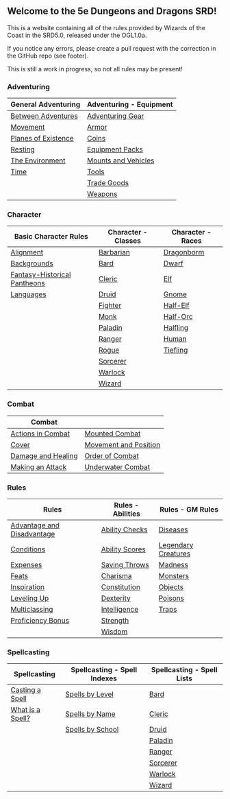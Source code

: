 ## Welcome to the 5e Dungeons and Dragons SRD!

This is a website containing all of the rules provided by Wizards of the Coast in the SRD5.0, released under the OGL1.0a.

If you notice any errors, please create a pull request with the correction in the GitHub repo (see footer).

This is still a work in progress, so not all rules may be present!

### Adventuring

| General Adventuring                                     | Adventuring - Equipment                                           |
|---------------------------------------------------------|-------------------------------------------------------------------|
| [Between Adventures](/adventuring/between_adventures)   | [Adventuring Gear](/adventuring/equipment/adventuring_gear)       |                           
| [Movement](/adventuring/movement)                       | [Armor](/adventuring/equipment/armor)                             |     
| [Planes of Existence](/adventuring/planes_of_existence) | [Coins](/adventuring/equipment/coins)                             |     
| [Resting](/adventuring/resting)                         | [Equipment Packs](/adventuring/equipment/equipment_packs)         |                         
| [The Environment](/adventuring/the_environment)         | [Mounts and Vehicles](/adventuring/equipment/mounts_and_vehicles) |                                 
| [Time](/adventuring/time)                               | [Tools](/adventuring/equipment/tools)                             |      
|                                                         | [Trade Goods](/adventuring/equipment/trade_goods)                 |                 
|                                                         | [Weapons](/adventuring/equipment/weapons)                         |         


### Character
| Basic Character Rules                                                   | Character - Classes                       | Character - Races                         |
|-------------------------------------------------------------------------|-------------------------------------------|-------------------------------------------|
| [Alignment](/character/alignment)                                       | [Barbarian](/character/classes/barbarian) | [Dragonborm](/character/races/dragonborn) |
| [Backgrounds](/character/backgrounds)                                   | [Bard](/character/classes/bard)           | [Dwarf](/character/races/dwarf)           |
| [Fantasy-Historical Pantheons](/character/fantasy-historical_pantheons) | [Cleric](/character/classes/cleric)       | [Elf](/character/races/elf)               |
| [Languages](/character/languages)                                       | [Druid](/character/classes/druid)         | [Gnome](/character/races/gnome)           |
|                                                                         | [Fighter](/character/classes/fighter)     | [Half-Elf](/character/races/half-elf)     |
|                                                                         | [Monk](/character/classes/monk)           | [Half-Orc](/character/races/half-orc)     |
|                                                                         | [Paladin](/character/classes/paladin)     | [Halfling](/character/races/halfling)     |
|                                                                         | [Ranger](/character/classes/ranger)       | [Human](/character/races/human)           |
|                                                                         | [Rogue](/character/classes/rogue)         | [Tiefling](/character/races/tiefling)     |
|                                                                         | [Sorcerer](/character/classes/sorcerer)   |                                           |
|                                                                         | [Warlock](/character/classes/warlock)     |                                           |
|                                                                         | [Wizard](/character/classes/wizard)       |                                           |

### Combat
| Combat                                           |                                                        |
|--------------------------------------------------|--------------------------------------------------------|
| [Actions in Combat](/combat/actions_in_combat)   | [Mounted Combat](/combat/mounted_combat)               |
| [Cover](/combat/cover)                           | [Movement and Position](/combat/movement_and_position) |
| [Damage and Healing](/combat/damage_and_healing) | [Order of Combat](/combat/order_of_combat)             |
| [Making an Attack](/combat/making_an_attack)     | [Underwater Combat](/combat/underwater_combat)         |

### Rules
| Rules                                                           | Rules - Abilities                                 | Rules - GM Rules                                           |
|-----------------------------------------------------------------|---------------------------------------------------|------------------------------------------------------------|
| [Advantage and Disadvantage](/rules/advantage_and_disadvantage) | [Ability Checks](/rules/abilities/ability_checks) | [Diseases](/rules/GM_rules/diseases)                       |
| [Conditions](/rules/conditions)                                 | [Ability Scores](/rules/abilities/ability_scores) | [Legendary Creatures](/rules/GM_rules/legendary_creatures) |
| [Expenses](/rules/expenses)                                     | [Saving Throws](/rules/abilities/saving_throws)   | [Madness](/rules/GM_rules/madness)                         |
| [Feats](/rules/feats)                                           | [Charisma](/rules/abilities/charisma)             | [Monsters](/rules/GM_rules/monsters)                       |
| [Inspiration](/rules/inspiration)                               | [Constitution](/rules/abilities/constitution)     | [Objects](/rules/GM_rules/objects)                         |
| [Leveling Up](/rules/leveling_up)                               | [Dexterity](/rules/abilities/dexterity)           | [Poisons](/rules/GM_rules/poisons)                         |
| [Multiclassing](/rules/multiclassing)                           | [Intelligence](/rules/abilities/intelligence)     | [Traps](/rules/GM_rules/traps)                             |
| [Proficiency Bonus](/rules/proficiency_bonus)                   | [Strength](/rules/abilities/strength)             |                                                            |
|                                                                 | [Wisdom](/rules/abilities/wisdom)                 |                                                            |


### Spellcasting
| Spellcasting                                      | Spellcasting - Spell Indexes                                     | Spellcasting - Spell Lists                            |
|---------------------------------------------------|------------------------------------------------------------------|-------------------------------------------------------|
| [Casting a Spell](/spellcasting/casting_a_spell)  | [Spells by Level](/spellcasting/spell_indexes/spells_by_level)   | [Bard](/spellcasting/spell_lists/bard_spells)         |
| [What is a Spell?](/spellcasting/what_is_a_spell) | [Spells by Name](/spellcasting/spell_indexes/spells_by_name)     | [Cleric](/spellcasting/spell_lists/cleric_spells)     |    
|                                                   | [Spells by School](/spellcasting/spell_indexes/spells_by_school) | [Druid](/spellcasting/spell_lists/druid_spells)       |  
|                                                   |                                                                  | [Paladin](/spellcasting/spell_lists/paladin_spells)   |      
|                                                   |                                                                  | [Ranger](/spellcasting/spell_lists/ranger_spells)     |    
|                                                   |                                                                  | [Sorcerer](/spellcasting/spell_lists/sorcerer_spells) |        
|                                                   |                                                                  | [Warlock](/spellcasting/spell_lists/warlock_spells)   |      
|                                                   |                                                                  | [Wizard](/spellcasting/spell_lists/wizard_spells)     |    
